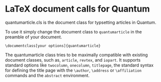 # LaTeX document calls for Quantum

quantumarticle.cls is the document class for typsetting articles in Quantum.

To use it simply change the document class to `quantumarticle` in the preamble of your document.

    \documentclass[your options]{quantumarticle}

The quantumarticle class tries to be maximally compatible with existing document classes, such as, `article`, `revtex`, and `iopart`. It supports standard options like `twocolumn`, `onecolumn`, `titlepage`, the standard syntax for defining the title page with the `\author`, `\address` or `\affiliation` commands and the `abstract` environment.
